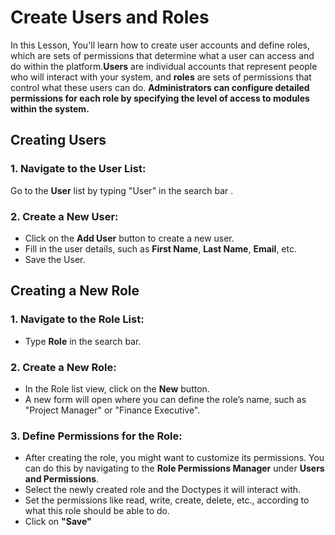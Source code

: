 #  Create Users and Roles 
  
In this Lesson, You'll learn how to create user accounts and define roles, which are sets of permissions that determine what a user can access and do within the platform.**Users** are individual accounts that represent people who will interact with your system, and **roles** are sets of permissions that control what these users can do.
**Administrators can configure detailed permissions for each role by specifying the level of access to modules within the system.**

## Creating Users

### 1. Navigate to the User List:
Go to the **User** list by typing "User" in the search bar .
  
### 2. Create a New User:

- Click on the **Add User** button to create a new user.
- Fill in the user details, such as **First Name**, **Last Name**, **Email**, etc.
- Save the User.

## Creating a New Role

### 1. Navigate to the Role List:

- Type **Role** in the search bar.
    
### 2. Create a New Role:
- In the Role list view, click on the **New** button.
- A new form will open where you can define the role’s name, such as "Project Manager" or "Finance Executive".

### 3. Define Permissions for the Role:
-   After creating the role, you might want to customize its permissions. You can do this by navigating to the **Role Permissions Manager** under **Users and Permissions**.
-   Select the newly created role and the Doctypes it will interact with.
-   Set the permissions like read, write, create, delete, etc., according to what this role should be able to do.
- Click on **"Save"**



  


    
    
<!--stackedit_data:
eyJoaXN0b3J5IjpbMTgyNDE0NDA0Nyw2MDc2MjYzNDAsLTE0MD
g2Nzc0NzksNjI4NTAwMTQwLDE0ODgwMTQzMTgsLTE3MDY1MzMy
MjcsMTQyNzg0NDMyLC0xMDY5ODQ4NzcxXX0=
-->